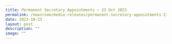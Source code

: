 ```yaml
---
title: Permanent Secretary Appointments – 23 Oct 2023
permalink: /newsroom/media-releases/permanent-secretary-appointments-23-oct-2023/
date: 2023-10-23
layout: post
description: ""
image: ""
---
```


